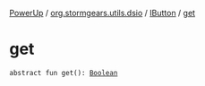 [PowerUp](../../index.md) / [org.stormgears.utils.dsio](../index.md) / [IButton](index.md) / [get](./get.md)

# get

`abstract fun get(): `[`Boolean`](https://kotlinlang.org/api/latest/jvm/stdlib/kotlin/-boolean/index.html)